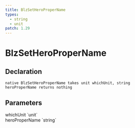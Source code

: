 ```yaml
---
title: BlzSetHeroProperName
types:
  - string
  - unit
patch: 1.29
---
```


# BlzSetHeroProperName

## Declaration

```
native BlzSetHeroProperName takes unit whichUnit, string heroProperName returns nothing
```

## Parameters
<dl>
  <dt>whichUnit `unit`</dt>
  <dd></dd>

  <dt>heroProperName `string`</dt>
  <dd></dd>
</dl>